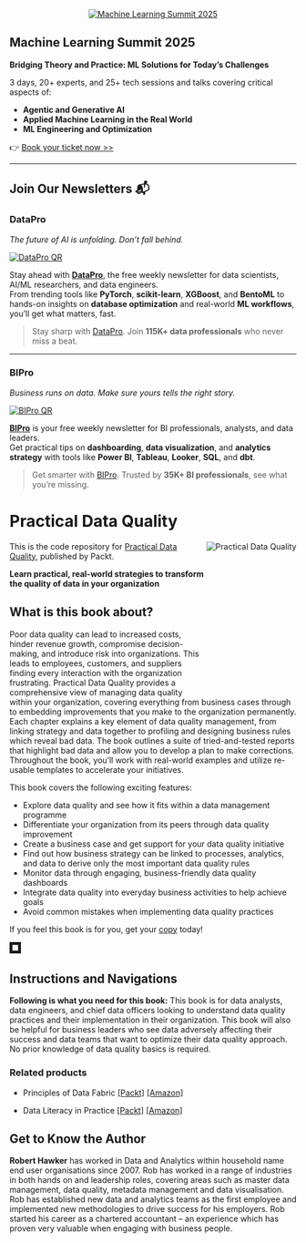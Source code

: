 <p align="center"><a href="https://packt.link/mlsumgh"><img src="https://static.packt-cdn.com/assets/images/ML Summit Banner v3 1200x627.png" alt="Machine Learning Summit 2025"/></a></p>

## Machine Learning Summit 2025
**Bridging Theory and Practice: ML Solutions for Today’s Challenges**

3 days, 20+ experts, and 25+ tech sessions and talks covering critical aspects of:
- **Agentic and Generative AI**
- **Applied Machine Learning in the Real World**
- **ML Engineering and Optimization**

👉 [Book your ticket now >>](https://packt.link/mlsumgh)

---

## Join Our Newsletters 📬

### DataPro  
*The future of AI is unfolding. Don’t fall behind.*

<p><a href="https://landing.packtpub.com/subscribe-datapronewsletter/?link_from_packtlink=yes"><img src="https://static.packt-cdn.com/assets/images/DataPro NL QR Code.png" alt="DataPro QR" width="150"/></a></p>

Stay ahead with [**DataPro**](https://landing.packtpub.com/subscribe-datapronewsletter/?link_from_packtlink=yes), the free weekly newsletter for data scientists, AI/ML researchers, and data engineers.  
From trending tools like **PyTorch**, **scikit-learn**, **XGBoost**, and **BentoML** to hands-on insights on **database optimization** and real-world **ML workflows**, you’ll get what matters, fast.

> Stay sharp with [DataPro](https://landing.packtpub.com/subscribe-datapronewsletter/?link_from_packtlink=yes). Join **115K+ data professionals** who never miss a beat.

---

### BIPro  
*Business runs on data. Make sure yours tells the right story.*

<p><a href="https://landing.packtpub.com/subscribe-bipro-newsletter/?link_from_packtlink=yes"><img src="https://static.packt-cdn.com/assets/images/BIPro NL QR Code.png" alt="BIPro QR" width="150"/></a></p>

[**BIPro**](https://landing.packtpub.com/subscribe-bipro-newsletter/?link_from_packtlink=yes) is your free weekly newsletter for BI professionals, analysts, and data leaders.  
Get practical tips on **dashboarding**, **data visualization**, and **analytics strategy** with tools like **Power BI**, **Tableau**, **Looker**, **SQL**, and **dbt**.

> Get smarter with [BIPro](https://landing.packtpub.com/subscribe-bipro-newsletter/?link_from_packtlink=yes). Trusted by **35K+ BI professionals**, see what you’re missing.

# Practical Data Quality

<a href="https://www.packtpub.com/product/practical-data-quality/9781804610787"><img src="https://content.packt.com/B19258/cover_image_small.jpg" alt="Practical Data Quality" height="256px" align="right"></a>

This is the code repository for [Practical Data Quality](https://www.packtpub.com/product/practical-data-quality/9781804610787), published by Packt.

**Learn practical, real-world strategies to transform the quality of data in your organization**

## What is this book about?
Poor data quality can lead to increased costs, hinder revenue growth, compromise decision-making, and introduce risk into organizations. This leads to employees, customers, and suppliers finding every interaction with the organization frustrating.
Practical Data Quality provides a comprehensive view of managing data quality within your organization, covering everything from business cases through to embedding improvements that you make to the organization permanently. Each chapter explains a key element of data quality management, from linking strategy and data together to profiling and designing business rules which reveal bad data. The book outlines a suite of tried-and-tested reports that highlight bad data and allow you to develop a plan to make corrections. Throughout the book, you’ll work with real-world examples and utilize re-usable templates to accelerate your initiatives.

This book covers the following exciting features: 
* Explore data quality and see how it fits within a data management programme
* Differentiate your organization from its peers through data quality improvement
* Create a business case and get support for your data quality initiative
* Find out how business strategy can be linked to processes, analytics, and data to derive only the most important data quality rules
* Monitor data through engaging, business-friendly data quality dashboards
* Integrate data quality into everyday business activities to help achieve goals
* Avoid common mistakes when implementing data quality practices
  
If you feel this book is for you, get your [copy](https://www.amazon.com/dp/180461078X) today!

<a href="https://www.packtpub.com/?utm_source=github&utm_medium=banner&utm_campaign=GitHubBanner"><img src="https://raw.githubusercontent.com/PacktPublishing/GitHub/master/GitHub.png" alt="https://www.packtpub.com/" border="5" /></a>

## Instructions and Navigations

**Following is what you need for this book:**
This book is for data analysts, data engineers, and chief data officers looking to understand data quality practices and their implementation in their organization. This book will also be helpful for business leaders who see data adversely affecting their success and data teams that want to optimize their data quality approach. No prior knowledge of data quality basics is required.	

### Related products <Other books you may enjoy>
* Principles of Data Fabric [[Packt]](https://www.packtpub.com/product/principles-of-data-fabric/9781804615225) [[Amazon]](https://www.amazon.com/dp/1804615226)

* Data Literacy in Practice [[Packt]](https://www.packtpub.com/product/data-literacy-in-practice/9781803246758) [[Amazon]](https://www.amazon.com/dp/1803246758)

## Get to Know the Author
**Robert Hawker** has worked in Data and Analytics within household name end user organisations since 2007. Rob has worked in a range of industries in both hands on and leadership roles, covering areas such as master data management, data quality, metadata management and data visualisation. Rob has established new data and analytics teams as the first employee and implemented new methodologies to drive success for his employers. Rob started his career as a chartered accountant – an experience which has proven very valuable when engaging with business people.


